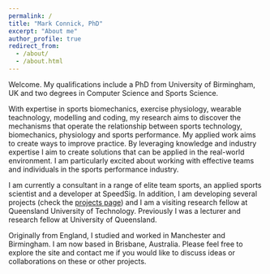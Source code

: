 ```yaml
---
permalink: /
title: "Mark Connick, PhD"
excerpt: "About me"
author_profile: true
redirect_from: 
  - /about/
  - /about.html
---
```


Welcome. My qualifications include a PhD from University of Birmingham, UK and two degrees in Computer Science and Sports Science.

With expertise in sports biomechanics, exercise physiology, wearable teachnology, modelling and coding, my research aims to discover the mechanisms that operate the relationship between sports technology, biomechanics, physiology and sports performance. My applied work aims to create ways to improve practice. By leveraging knowledge and industry expertise I aim to create solutions that can be applied in the real-world environment. I am particularly excited about working with effective teams and individuals in the sports performance industry.  

I am currently a consultant in a range of elite team sports, an applied sports scientist and a developer at SpeedSig. In addition, I am developing several projects (check the [projects page](/projects/)) and I am a visiting research fellow at Queensland University of Technology. Previously I was a lecturer and research fellow at University of Queensland.  

Originally from England, I studied and worked in Manchester and Birmingham. I am now based in Brisbane, Australia. Please feel free to explore the site and contact me if you would like to discuss ideas or collaborations on these or other projects.